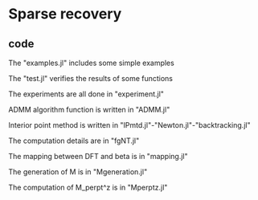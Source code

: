 # Sparse recovery

## code

The "examples.jl" includes some simple examples

The "test.jl" verifies the results of some functions

The experiments are all done in "experiment.jl"

ADMM algorithm function is written in "ADMM.jl"

Interior point method is written in "IPmtd.jl"-"Newton.jl"-"backtracking.jl"

The computation details are in "fgNT.jl"

The mapping between DFT and beta is in "mapping.jl"

The generation of M is in "Mgeneration.jl"

The  computation of M_perpt^z is in "Mperptz.jl"
